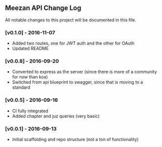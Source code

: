 ## Meezan API Change Log

All notable changes to this project will be documented in this file.

### [v0.1.0] - 2016-11-07

- Added two routes, one for JWT auth and the other for OAuth
- Updated README

### [v0.0.8] - 2016-09-20

- Converted to express as the server (since there is more of a community for now than koa)
- Switched from api blueprint to swagger, since that is moving to a standard

### [v0.0.5] - 2016-09-16

- CI fully integrated
- Added chapter and juz queries (very basic)

### [v0.0.1] - 2016-09-13

- Initial scaffolding and repo structure (not a ton of functionality)
